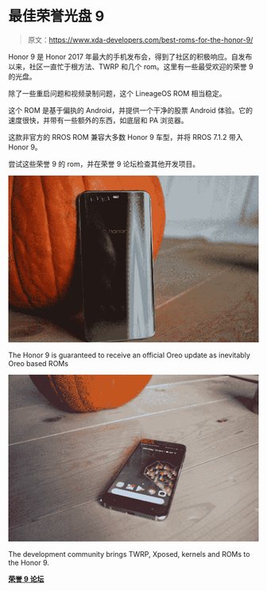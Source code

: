 # 最佳荣誉光盘 9

> 原文：<https://www.xda-developers.com/best-roms-for-the-honor-9/>

Honor 9 是 Honor 2017 年最大的手机发布会，得到了社区的积极响应。自发布以来，社区一直忙于根方法、TWRP 和几个 rom。这里有一些最受欢迎的荣誉 9 的光盘。

除了一些重启问题和视频录制问题，这个 LineageOS ROM 相当稳定。

这个 ROM 是基于偏执的 Android，并提供一个干净的股票 Android 体验。它的速度很快，并带有一些额外的东西，如底层和 PA 浏览器。

这款非官方的 RROS ROM 兼容大多数 Honor 9 车型，并将 RROS 7.1.2 带入 Honor 9。

尝试这些荣誉 9 的 rom，并在荣誉 9 论坛检查其他开发项目。

 <picture>![](img/7de28141b2456ca6a382838b6739c314.png)</picture> 

The Honor 9 is guaranteed to receive an official Oreo update as inevitably Oreo based ROMs

 <picture>![](img/51deccd1b00dbebf7c8f09e01ccd6f50.png)</picture> 

The development community brings TWRP, Xposed, kernels and ROMs to the Honor 9.

[**荣誉 9 论坛**](https://forum.xda-developers.com/honor-9)